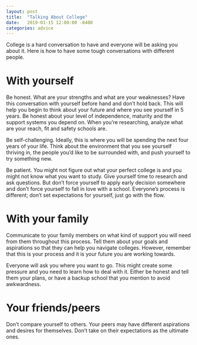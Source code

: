 ```yaml
---
layout: post
title:  "Talking About College"
date:   2019-01-15 12:00:00 -0400
categories: advice
---
```


College is a hard conversation to have and everyone will be asking you about it.  Here is how to have some tough conversations with different people.

# With yourself

Be honest. What are your strengths and what are your weaknesses? Have this conversation with yourself before hand and don’t hold back. This will help you begin to think about your future and where you see yourself in 5 years. Be honest about your level of independence, maturity and the support systems you depend on. When you’re researching, analyze what are your reach, fit and safety schools are.

Be self-challenging. Ideally, this is where you will be spending the next four years of your life. Think about the environment that you see yourself thriving in, the people you’d like to be surrounded with, and push yourself to try something new.

Be patient. You might not figure out what your perfect college is and you might not know what you want to study. Give yourself time to research and ask questions. But don’t force yourself to apply early decision somewhere and don’t force yourself to fall in love with a school. Everyone’s process is different; don’t set expectations for yourself, just go with the flow.

# With your family
Communicate to your family members on what kind of support you will need from them throughout this process. Tell them about your goals and aspirations so that they can help you navigate colleges. However, remember that this is your process and it is your future you are working towards.

Everyone will ask you where you want to go. This might create some pressure and you need to learn how to deal with it. Either be honest and tell them your plans, or have a backup school that you mention to avoid awkwardness.

# Your friends/peers
Don’t compare yourself to others. Your peers may have different aspirations and desires for themselves. Don’t take on their expectations as the ultimate ones.
